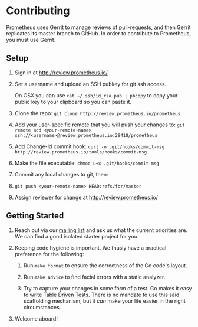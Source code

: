 # Contributing

Prometheus uses Gerrit to manage reviews of pull-requests, and then
Gerrit replicates its master branch to GitHub. In order to contribute to
Prometheus, you must use Gerrit.

## Setup

1. Sign in at http://review.prometheus.io/
2. Set a username and upload an SSH pubkey for git ssh access.

   On OSX you can use `cat ~/.ssh/id_rsa.pub | pbcopy` to copy your public key
   to your clipboard so you can paste it.
3. Clone the repo: `git clone http://review.prometheus.io/prometheus`
4. Add your user-specific remote that you will push your changes to:
   `git remote add <your-remote-name> ssh://<username>@review.prometheus.io:29418/prometheus`
5. Add Change-Id commit hook: `curl -o .git/hooks/commit-msg http://review.prometheus.io/tools/hooks/commit-msg`
6. Make the file executable: `chmod u+x .git/hooks/commit-msg`
7. Commit any local changes to git, then:
8. `git push <your-remote-name> HEAD:refs/for/master`
9. Assign reviewer for change at http://review.prometheus.io/

## Getting Started

1. Reach out via our [mailing list](https://groups.google.com/forum/?fromgroups#!forum/prometheus-developers) and ask us what
   the current priorities are.  We can find a good isolated starter project for
   you.

2. Keeping code hygiene is important.  We thusly have a practical preference
   for the following:

   1. Run ``make format`` to ensure the correctness of the Go code's layout.

   2. Run ``make advice`` to find facial errors with a static analyzer.

   3. Try to capture your changes in some form of a test.  Go makes it easy to
      write [Table Driven Tests](https://code.google.com/p/go-wiki/wiki/TableDrivenTests).
      There is no mandate to use this said scaffolding mechanism, but it _can_
      make your life easier in the right circumstances.

3. Welcome aboard!
